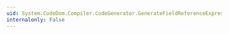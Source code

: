 ```yaml
---
uid: System.CodeDom.Compiler.CodeGenerator.GenerateFieldReferenceExpression(System.CodeDom.CodeFieldReferenceExpression)
internalonly: False
---
```

